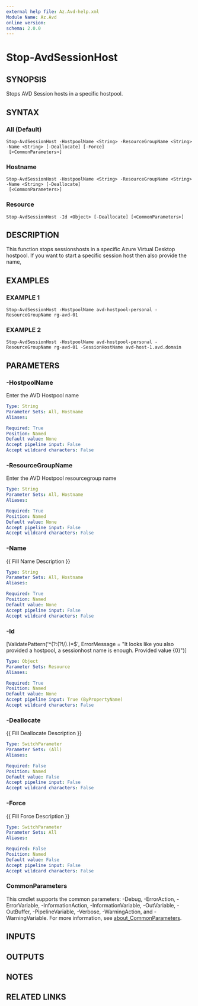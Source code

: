 ```yaml
---
external help file: Az.Avd-help.xml
Module Name: Az.Avd
online version:
schema: 2.0.0
---
```


# Stop-AvdSessionHost

## SYNOPSIS
Stops AVD Session hosts in a specific hostpool.

## SYNTAX

### All (Default)
```
Stop-AvdSessionHost -HostpoolName <String> -ResourceGroupName <String> -Name <String> [-Deallocate] [-Force]
 [<CommonParameters>]
```

### Hostname
```
Stop-AvdSessionHost -HostpoolName <String> -ResourceGroupName <String> -Name <String> [-Deallocate]
 [<CommonParameters>]
```

### Resource
```
Stop-AvdSessionHost -Id <Object> [-Deallocate] [<CommonParameters>]
```

## DESCRIPTION
This function stops sessionshosts in a specific Azure Virtual Desktop hostpool.
If you want to start a specific session host then also provide the name,

## EXAMPLES

### EXAMPLE 1
```
Stop-AvdSessionHost -HostpoolName avd-hostpool-personal -ResourceGroupName rg-avd-01
```

### EXAMPLE 2
```
Stop-AvdSessionHost -HostpoolName avd-hostpool-personal -ResourceGroupName rg-avd-01 -SessionHostName avd-host-1.avd.domain
```

## PARAMETERS

### -HostpoolName
Enter the AVD Hostpool name

```yaml
Type: String
Parameter Sets: All, Hostname
Aliases:

Required: True
Position: Named
Default value: None
Accept pipeline input: False
Accept wildcard characters: False
```

### -ResourceGroupName
Enter the AVD Hostpool resourcegroup name

```yaml
Type: String
Parameter Sets: All, Hostname
Aliases:

Required: True
Position: Named
Default value: None
Accept pipeline input: False
Accept wildcard characters: False
```

### -Name
{{ Fill Name Description }}

```yaml
Type: String
Parameter Sets: All, Hostname
Aliases:

Required: True
Position: Named
Default value: None
Accept pipeline input: False
Accept wildcard characters: False
```

### -Id
\[ValidatePattern('^(?:(?!\/).)*$', ErrorMessage = "It looks like you also provided a hostpool, a sessionhost name is enough.
Provided value {0}")\]

```yaml
Type: Object
Parameter Sets: Resource
Aliases:

Required: True
Position: Named
Default value: None
Accept pipeline input: True (ByPropertyName)
Accept wildcard characters: False
```

### -Deallocate
{{ Fill Deallocate Description }}

```yaml
Type: SwitchParameter
Parameter Sets: (All)
Aliases:

Required: False
Position: Named
Default value: False
Accept pipeline input: False
Accept wildcard characters: False
```

### -Force
{{ Fill Force Description }}

```yaml
Type: SwitchParameter
Parameter Sets: All
Aliases:

Required: False
Position: Named
Default value: False
Accept pipeline input: False
Accept wildcard characters: False
```

### CommonParameters
This cmdlet supports the common parameters: -Debug, -ErrorAction, -ErrorVariable, -InformationAction, -InformationVariable, -OutVariable, -OutBuffer, -PipelineVariable, -Verbose, -WarningAction, and -WarningVariable. For more information, see [about_CommonParameters](http://go.microsoft.com/fwlink/?LinkID=113216).

## INPUTS

## OUTPUTS

## NOTES

## RELATED LINKS
